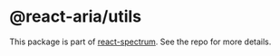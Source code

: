 # @react-aria/utils

This package is part of [react-spectrum](https://gitlab.com/watheia/spectrum). See the repo for more details.
